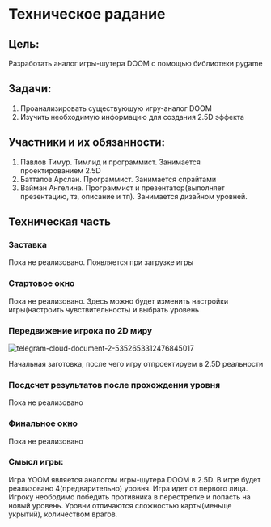# Техническое радание
## Цель:
Разработать аналог игры-шутера DOOM с помощью библиотеки pygame
## Задачи:
1. Проанализировать существующую игру-аналог DOOM
2. Изучить необходимую информацию для создания 2.5D эффекта
## Участники и их обязанности:
1. Павлов Тимур. Тимлид и программист. Занимается проектированием 2.5D
2. Батталов Арслан. Программист. Занимается спрайтами
3. Вайман Ангелина. Программист и презентатор(выполняет презентацию, тз, описание и тп). Занимается дизайном уровней.
## Техническая часть
### Заставка
Пока не реализовано. Появляется при загрузке игры
### Стартовое окно
Пока не реализовано. Здесь можно будет изменить настройки игры(настроить чувствительность) и выбрать уровень
### Передвижение игрока по 2D миру

![telegram-cloud-document-2-5352653312476845017](https://user-images.githubusercontent.com/92947429/147414765-94ca5abe-a002-48ae-9229-9c5a5560832b.jpg)

Начальная заготовка, после чего игру отпроектируем в 2.5D реальности
### Посдсчет результатов после прохождения уровня
Пока не реализовано
### Финальное окно
Пока не реализовано
### Смысл игры:
Игра YOOM является аналогом игры-шутера DOOM в 2.5D. В игре будет реализовано 4(предварительно) уровня. Игра идет от первого лица. Игроку неободимо победить противника в перестрелке и попасть на новый уровень. Уровни отличаются сложностью карты(меньще укрытий), количеством врагов.
